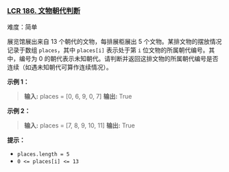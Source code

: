 ### [LCR 186. 文物朝代判断](https://leetcode.cn/problems/bu-ke-pai-zhong-de-shun-zi-lcof/)

难度：简单

展览馆展出来自 13 个朝代的文物，每排展柜展出 5 个文物。某排文物的摆放情况记录于数组 `places`，其中 `places[i]` 表示处于第 `i` 位文物的所属朝代编号。其中，编号为 0 的朝代表示未知朝代。请判断并返回这排文物的所属朝代编号是否连续（如遇未知朝代可算作连续情况）。

**示例 1：**

> **输入:** places = [0, 6, 9, 0, 7]
> **输出:** True

**示例 2：**

> **输入:** places = [7, 8, 9, 10, 11]
> **输出:** True

**提示：**

- `places.length = 5`
- `0 <= places[i] <= 13`
